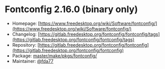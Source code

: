 # Fontconfig 2.16.0 (binary only)
  - Homepage: [https://www.freedesktop.org/wiki/Software/fontconfig/](https://www.freedesktop.org/wiki/Software/fontconfig/)
  - Changelog: [https://gitlab.freedesktop.org/fontconfig/fontconfig/tags](https://gitlab.freedesktop.org/fontconfig/fontconfig/tags)
  - Repository: [https://gitlab.freedesktop.org/fontconfig/fontconfig](https://gitlab.freedesktop.org/fontconfig/fontconfig)
  - Package: [master/make/pkgs/fontconfig/](https://github.com/Freetz-NG/freetz-ng/tree/master/make/pkgs/fontconfig/)
  - Maintainer: [@fda77](https://github.com/fda77)

